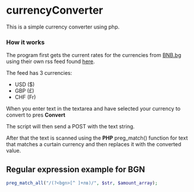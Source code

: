# currencyConverter
This is a simple currency converter using php.

### How it works

The program first gets the current rates for the currencies from [BNB.bg](https://www.bnb.bg/)
using their own rss feed found [here](https://www.bnb.bg/PressOffice/PORSS/index.htm?getRSS=1&lang=BG&cat=1).

The feed has 3 currencies:

* USD ($)
* GBP (£)
* CHF (Fr)

When you enter text in the textarea and have selected your currency to convert to pres **Convert**

The script will then send a POST with the text string.

After that the text is scanned  using the **PHP** preg_match() function for text that matches a curtain currency and then replaces it with the converted value.

## Regular expression example for BGN
```php 
preg_match_all("/(?<bgn>[^ ]+лв)/", $str, $amount_array); 
```

 
